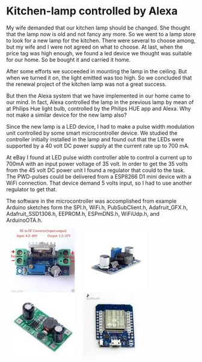 # Kitchen-lamp controlled by Alexa

My wife demanded that our kitchen lamp should be changed. She thought that the lamp now is old and not fancy any more. So we went to a lamp store to look for a new lamp for the kitchen. There were several to choose among, but my wife and I were not agreed on what to choose. At last, when the price tag was high enough, we found a led device we thought was suitable for our home. So be bought it and carried it home.

After some efforts we succeeded in mounting the lamp in the ceiling. But when we turned it on, the light emitted was too high. So we concluded that the renewal project of the kitchen lamp was not a great success.

But then the Alexa system that we have implemented in our home came to our mind. In fact, Alexa controlled the lamp in the previous lamp by mean of at Philips Hue light bulb, controlled by the Philips HUE app and Alexa. Why not make a similar device for the new lamp also?

Since the new lamp is a LED device, I had to make a pulse width modulation unit controlled by some smart microcontroller device.  We studied the controller initially installed in the lamp and found out that the LEDs were supported by a 40 volt DC power supply at the current rate up to 700 mA.

At eBay I found at LED pulse width controller able to control a current up to 700mA with an input power voltage of 35 volt. In order to get the 35 volts from the 45 volt DC power unit I found a regulator that could to the task. The PWD-pulses could be delivered from a ESP8266 D1 mini device with a WiFi connection. That device demand 5 volts input, so I had to use another regulator to get that.

The software in the microcontroller was accomplished from example Arduino sketches form the SPI.h, WiFi.h, PubSubClient.h, Adafruit_GFX.h, Adafruit_SSD1306.h, EEPROM.h, ESPmDNS.h, WiFiUdp.h, and ArduinoOTA.h.

<img width=170 height=170
src="README-filer/image002.jpg" align=left hspace=12 v:shapes="Bilde_x0020_4"><img width=170 height=170
src="README-filer/image004.jpg" align=left hspace=12 v:shapes="Bilde_x0020_4"><img width=170 height=170
src="README-filer/image006.jpg" align=left hspace=12 v:shapes="Bilde_x0020_4"><img width=170 height=170
src="README-filer/image008.jpg" align=left hspace=12 v:shapes="Bilde_x0020_4">
